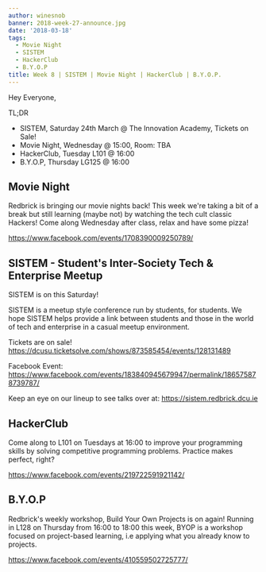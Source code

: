 ```yaml
---
author: winesnob
banner: 2018-week-27-announce.jpg
date: '2018-03-18'
tags:
  - Movie Night
  - SISTEM
  - HackerClub
  - B.Y.O.P
title: Week 8 | SISTEM | Movie Night | HackerClub | B.Y.O.P.
---
```


Hey Everyone,

TL;DR

- SISTEM, Saturday 24th March @ The Innovation Academy, Tickets on Sale!
- Movie Night, Wednesday @ 15:00, Room: TBA
- HackerClub, Tuesday L101 @ 16:00
- B.Y.O.P, Thursday LG125 @ 16:00

 <!-- more -->

## Movie Night

Redbrick is bringing our movie nights back! This week we're taking a bit of a
break but still learning (maybe not) by watching the tech cult classic Hackers!
Come along Wednesday after class, relax and have some pizza!

https://www.facebook.com/events/1708390009250789/

## SISTEM - Student's Inter-Society Tech & Enterprise Meetup

SISTEM is on this Saturday!

SISTEM is a meetup style conference run by students, for students. We hope
SISTEM helps provide a link between students and those in the world of tech and
enterprise in a casual meetup environment.

Tickets are on sale!
https://dcusu.ticketsolve.com/shows/873585454/events/128131489

Facebook Event:
https://www.facebook.com/events/183840945679947/permalink/186575878739787/

Keep an eye on our lineup to see talks over at: https://sistem.redbrick.dcu.ie

## HackerClub

Come along to L101 on Tuesdays at 16:00 to improve your programming skills by
solving competitive programming problems. Practice makes perfect, right?

https://www.facebook.com/events/219722591921142/

## B.Y.O.P

Redbrick's weekly workshop, Build Your Own Projects is on again! Running in L128
on Thursday from 16:00 to 18:00 this week, BYOP is a workshop focused on
project-based learning, i.e applying what you already know to projects.

https://www.facebook.com/events/410559502725777/
